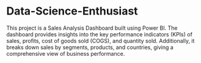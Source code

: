 # Data-Science-Enthusiast
This project is a Sales Analysis Dashboard built using Power BI. The dashboard provides insights into the key performance indicators (KPIs) of sales, profits, cost of goods sold (COGS), and quantity sold. Additionally, it breaks down sales by segments, products, and countries, giving a comprehensive view of business performance.
